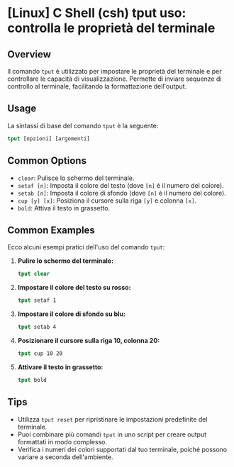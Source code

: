 # [Linux] C Shell (csh) tput uso: controlla le proprietà del terminale

## Overview
Il comando `tput` è utilizzato per impostare le proprietà del terminale e per controllare le capacità di visualizzazione. Permette di inviare sequenze di controllo al terminale, facilitando la formattazione dell'output.

## Usage
La sintassi di base del comando `tput` è la seguente:

```csh
tput [opzioni] [argomenti]
```

## Common Options
- `clear`: Pulisce lo schermo del terminale.
- `setaf [n]`: Imposta il colore del testo (dove `[n]` è il numero del colore).
- `setab [n]`: Imposta il colore di sfondo (dove `[n]` è il numero del colore).
- `cup [y] [x]`: Posiziona il cursore sulla riga `[y]` e colonna `[x]`.
- `bold`: Attiva il testo in grassetto.

## Common Examples
Ecco alcuni esempi pratici dell'uso del comando `tput`:

1. **Pulire lo schermo del terminale:**
   ```csh
   tput clear
   ```

2. **Impostare il colore del testo su rosso:**
   ```csh
   tput setaf 1
   ```

3. **Impostare il colore di sfondo su blu:**
   ```csh
   tput setab 4
   ```

4. **Posizionare il cursore sulla riga 10, colonna 20:**
   ```csh
   tput cup 10 20
   ```

5. **Attivare il testo in grassetto:**
   ```csh
   tput bold
   ```

## Tips
- Utilizza `tput reset` per ripristinare le impostazioni predefinite del terminale.
- Puoi combinare più comandi `tput` in uno script per creare output formattati in modo complesso.
- Verifica i numeri dei colori supportati dal tuo terminale, poiché possono variare a seconda dell'ambiente.